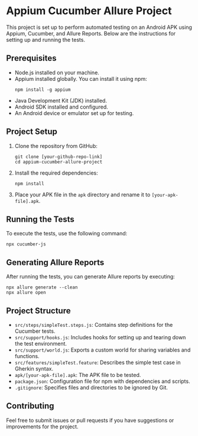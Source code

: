 # Appium Cucumber Allure Project

This project is set up to perform automated testing on an Android APK using Appium, Cucumber, and Allure Reports. Below are the instructions for setting up and running the tests.

## Prerequisites

- Node.js installed on your machine.
- Appium installed globally. You can install it using npm:
  ```
  npm install -g appium
  ```
- Java Development Kit (JDK) installed.
- Android SDK installed and configured.
- An Android device or emulator set up for testing.

## Project Setup

1. Clone the repository from GitHub:
   ```
   git clone [your-github-repo-link]
   cd appium-cucumber-allure-project
   ```

2. Install the required dependencies:
   ```
   npm install
   ```

3. Place your APK file in the `apk` directory and rename it to `[your-apk-file].apk`.

## Running the Tests

To execute the tests, use the following command:
```
npx cucumber-js
```

## Generating Allure Reports

After running the tests, you can generate Allure reports by executing:
```
npx allure generate --clean
npx allure open
```

## Project Structure

- `src/steps/simpleTest.steps.js`: Contains step definitions for the Cucumber tests.
- `src/support/hooks.js`: Includes hooks for setting up and tearing down the test environment.
- `src/support/world.js`: Exports a custom world for sharing variables and functions.
- `src/features/simpleTest.feature`: Describes the simple test case in Gherkin syntax.
- `apk/[your-apk-file].apk`: The APK file to be tested.
- `package.json`: Configuration file for npm with dependencies and scripts.
- `.gitignore`: Specifies files and directories to be ignored by Git.

## Contributing

Feel free to submit issues or pull requests if you have suggestions or improvements for the project.